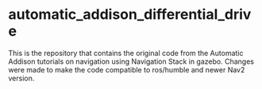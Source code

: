 # automatic_addison_differential_drive
This is the repository that contains the original code from the Automatic Addison tutorials on navigation using Navigation Stack in gazebo. Changes were made to make the code compatible to ros/humble and newer Nav2 version.
